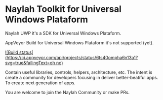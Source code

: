 # Naylah Toolkit for Universal Windows Plataform
Naylah UWP it's a SDK for Universal Windows Plataform. 

AppVeyor Build for Universal Windows Plataform it's not supported (yet).

[![Build status](https://ci.appveyor.com/api/projects/status/6ts40ompha6n13a1?svg=true&failingText=oh no)](https://ci.appveyor.com/project/daemun/naylah-uwp)

Contain useful libraries, controls, helpers, architecture, etc. The intent is create a community for developers focusing in deliver better-beatiful apps. To create next generation of apps.

You are welcome to join the Naylah Community or make PRs.
